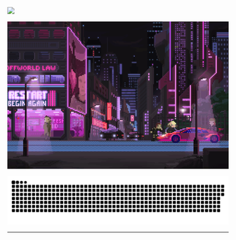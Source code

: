 ![](https://komarev.com/ghpvc/?username=ogdp&color=red)

<div align="center">
   <a id="page" href="https://ogdp.github.io" target="_blank">
      
 <img src="https://raw.githubusercontent.com/ogdp/ogdp/main/bg.gif"/>  </a>
    <div>
 <div>
    
<img src="https://raw.githubusercontent.com/ogdp/ogdp/68f9c8c48388db455d87cebb9ee684a6ac6363af/github-contribution-grid-snake.svg"/>


</div>

---
